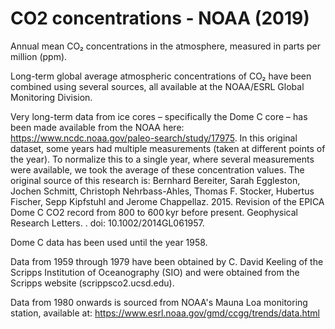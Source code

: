 # CO2 concentrations - NOAA (2019)

Annual mean CO₂ concentrations in the atmosphere, measured in parts per million (ppm).

Long-term global average atmospheric concentrations of CO₂ have been combined using several sources, all available at the NOAA/ESRL Global Monitoring Division.

Very long-term data from ice cores – specifically the Dome C core – has been made available from the NOAA here: https://www.ncdc.noaa.gov/paleo-search/study/17975. In this original dataset, some years had multiple measurements (taken at different points of the year). To normalize this to a single year, where several measurements were available, we took the average of these concentration values.
The original source of this research is:
Bernhard Bereiter, Sarah Eggleston, Jochen Schmitt, Christoph Nehrbass-Ahles, Thomas F. Stocker, Hubertus Fischer, Sepp Kipfstuhl and Jerome Chappellaz. 2015. Revision of the EPICA Dome C CO2 record from 800 to 600 kyr before present. Geophysical Research Letters. . doi: 10.1002/2014GL061957.
 
Dome C data has been used until the year 1958. 

Data from 1959 through 1979 have been obtained by C. David Keeling of the Scripps Institution of Oceanography (SIO) and were obtained from the Scripps website (scrippsco2.ucsd.edu).

Data from 1980 onwards is sourced from NOAA's Mauna Loa monitoring station, available at: https://www.esrl.noaa.gov/gmd/ccgg/trends/data.html